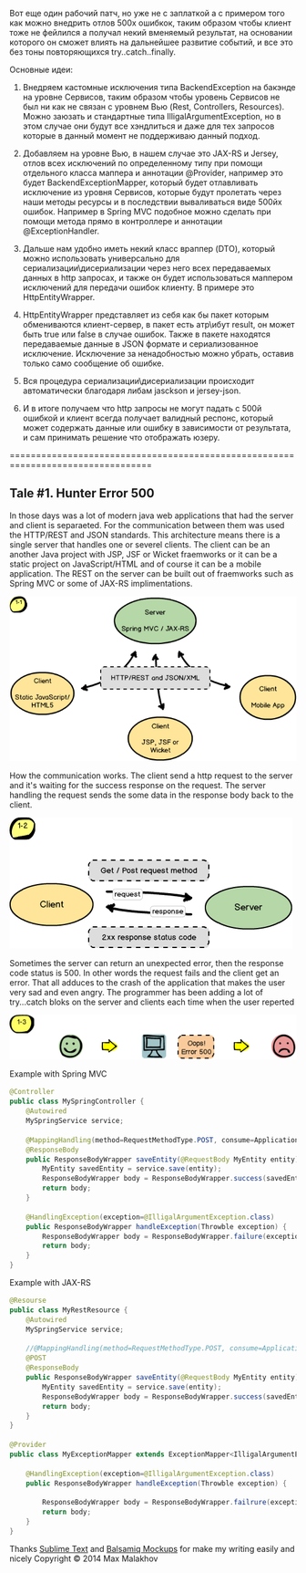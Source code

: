 Вот еще один рабочий патч, но уже не с заплаткой а с примером  того как можно внедрить отлов 500х ошибкок, таким образом чтобы клиент тоже не фейлился а получал некий вменяемый результат, на основании которого он сможет влиять на дальнейшее развитие событий, и все это без тоны повторяющихся try..catch..finally.

Основные идеи:

1.	Внедряем кастомные исключения типа BackendException на бакэнде на уровне Сервисов, таким образом чтобы уровень Сервисов не был ни как не связан с уровнем Вью (Rest, Controllers, Resources). Можно заюзать и стандартные типа IlligalArgumentException, но в этом случае они будут все хэндлиться и даже для тех запросов которые в данный момент не поддерживаю данный подход.

2.	Добавляем на уровне  Вью, в нашем случае это JAX-RS и Jersey, отлов всех исключений по определенному типу при помощи отдельного класса маппера и аннотации @Provider, например это будет BackendExceptionMapper, который будет отлавливать исключение из уровня Сервисов, которые будут пролетать через наши методы ресурсы и в последствии вываливаться виде 500йх ошибок. Например в Spring MVC подобное можно сделать при помощи метода прямо в контроллере и аннотации @ExceptionHandler.

3.	Дальше нам удобно иметь некий класс враппер (DTO), который можно использовать универсально для сериализации\дисериализации через него всех передаваемых данных в http запросах, и также он будет использоваться маппером исключений для передачи ошибок клиенту. В примере это HttpEntityWrapper.
																																
4.	HttpEntityWrapper представляет из себя как бы пакет которым обмениваются клиент-сервер, в пакет есть атр\ибут result, он может быть true или false в случае ошибок. Также в пакете находятся передаваемые данные в JSON формате и сериализованное исключение. Исключение за ненадобностью можно убрать, оставив только само сообщение об ошибке. 

5.	Вся процедура сериализации\дисериализации происходит автоматически благодаря либам jasckson и jersey-json.

6.	И в итоге получаем что http запросы не могут падать с 500й ошибкой и клиент всегда получает валидный респонс, который может содержать данные или ошибку в зависимости от результата, и сам принимать решение что отображать юзеру.

=================================================================================


## Tale #1. Hunter Error 500

In those days was a lot of modern java web applications that had the server and client is separaeted. For the communication between them was used the HTTP/REST and JSON standards. This architecture means there is a single server that handles one or severel clients. The client can be an another Java project with JSP, JSF or Wicket fraemworks or it can be a static project on JavaScript/HTML and of course it can be a mobile application. The REST on the server can be built out of fraemworks such as Spring MVC or some of JAX-RS implimentations.

![Alt text](article1_res/img1_1.png "Client Server Architecture")

How the communication works. The client send a http request to the server and it's waiting for the success response on the request. The server handling the request sends the some data in the response body back to the client.

![Alt text](article1_res/img1_2.png "Http communication")

Sometimes the server can return an unexpected error, then the response code status is 500. In other words the request fails and the client get an error. That all adduces to the crash of the application that makes the user very sad and even angry. The programmer has been adding a lot of try...catch bloks on the server and clients each time when the user reperted

![Alt text](article1_res/img1_3.png "A sad user") 

Example with Spring MVC

```java
@Controller
public class MySpringController {
	@Autowired
	MySpringService service;

	@MappingHandling(method=RequestMethodType.POST, consume=ApplicationType.JSON, produce=ApplicationType.JSON)
	@ResponseBody
	public ResponseBodyWrapper saveEntity(@RequestBody MyEntity entity) {
		MyEntity savedEntity = service.save(entity);
		ResponseBodyWrapper body = ResponseBodyWrapper.success(savedEntity);
		return body;
	}

	@HandlingException(exception=@IlligalArgumentException.class)
	public ResponseBodyWrapper handleException(Throwble exception) {
		ResponseBodyWrapper body = ResponseBodyWrapper.failure(exception.getMessage());
		return body;
	}
}
```

Example with JAX-RS

```java
@Resourse
public class MyRestResource {
	@Autowired
	MySpringService service;

	//@MappingHandling(method=RequestMethodType.POST, consume=ApplicationType.JSON, produce=ApplicationType.JSON)
	@POST
	@ResponseBody
	public ResponseBodyWrapper saveEntity(@RequestBody MyEntity entity) {
		MyEntity savedEntity = service.save(entity);
		ResponseBodyWrapper body = ResponseBodyWrapper.success(savedEntity);
		return body;
	}
}

@Provider
public class MyExceptionMapper extends ExceptionMapper<IlligalArgumentException> {
	
	@HandlingException(exception=@IlligalArgumentException.class)
	public ResponseBodyWrapper handleException(Throwble exception) {
		
		ResponseBodyWrapper body = ResponseBodyWrapper.failrure(exception.getMessage());
		return body;
	}
}
```

Thanks [Sublime Text](http://www.sublimetext.com/) and [Balsamiq Mockups](http://balsamiq.com/) for make my writing easily and nicely
Copyright &copy; 2014 Max Malakhov